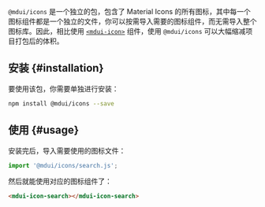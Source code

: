 `@mdui/icons` 是一个独立的包，包含了 Material Icons 的所有图标，其中每一个图标组件都是一个独立的文件，你可以按需导入需要的图标组件，而无需导入整个图标库。因此，相比使用 [`<mdui-icon>`](/zh-cn/docs/2/components/icon) 组件，使用 `@mdui/icons` 可以大幅缩减项目打包后的体积。

## 安装 {#installation}

要使用该包，你需要单独进行安装：

```bash
npm install @mdui/icons --save
```

## 使用 {#usage}

安装完后，导入需要使用的图标文件：

```js
import '@mdui/icons/search.js';
```

然后就能使用对应的图标组件了：

```html
<mdui-icon-search></mdui-icon-search>
```
